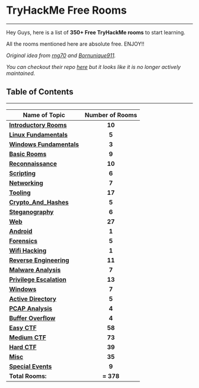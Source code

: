 # TryHackMe Free Rooms
---

Hey Guys, here is a list of **350+ Free TryHackMe rooms** to start learning.

All the rooms mentioned here are absolute free. ENJOY!!

*Original idea from [rng70](https://github.com/rng70) and [Bornunique911](https://github.com/Bornunique911).*

*You can checkout their repo [here](https://github.com/rng70/TryHackMe-Roadmap) but it looks like it is no longer actively maintained.* 

## Table of Contents
---

| Name of Topic                                     | Number of Rooms |
| ------------------------------------------------- |:---------------:|
| **[Introductory Rooms](00-Introductory_Rooms/README.md)** | **10** |
| **[Linux Fundamentals](01-Linux_Fundamentals/README.md)** | **5** |
| **[Windows Fundamentals](02-Windows_Fundamentals/README.md)** | **3** |
| **[Basic Rooms](03-Basic_Rooms/README.md)** | **9** |
| **[Reconnaissance](04-Reconnaissance/README.md)** | **10** |
| **[Scripting](05-Scripting/README.md)** | **6** |
| **[Networking](06-Networking/README.md)** | **7** |
| **[Tooling](07-Tooling/README.md)** | **17** |
| **[Crypto_And_Hashes](08-Crypto_And_Hashes/README.md)** | **5** |
| **[Steganography](09-Steganography/README.md)** | **6** |
| **[Web](10-Web/README.md)** | **27** |
| **[Android](11-Android/README.md)** | **1** |
| **[Forensics](12-Forensics/README.md)** | **5** |
| **[Wifi Hacking](13-Wifi_Hacking/README.md)** | **1** |
| **[Reverse Engineering](14-Reverse_Engineering/README.md)** | **11** |
| **[Malware Analysis](15-Malware_Analysis/README.md)** | **7** |
| **[Privilege Escalation](16-Privilege_Escalation/README.md)** | **13** |
| **[Windows](17-Windows/README.md)** | **7** |
| **[Active Directory](18-Active_Directory/README.md)** | **5** |
| **[PCAP Analysis](19-PCAP_Analysis/README.md)** | **4** |
| **[Buffer Overflow](20-Buffer_Overflow/README.md)** | **4** |
| **[Easy CTF](21-Easy_CTF/README.md)** | **58** |
| **[Medium CTF](22-Medium_CTF/README.md)** | **73** |
| **[Hard CTF](23-Hard_CTF/README.md)** | **39** |
| **[Misc](24-Misc/README.md)** | **35** |
| **[Special Events](25-Special_Events/README.md)** | **9** |
| **Total Rooms:** | **= 378** |

